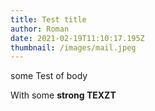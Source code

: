 ```yaml
---
title: Test title
author: Roman
date: 2021-02-19T11:10:17.195Z
thumbnail: /images/mail.jpeg
---
```

some Test of body

With some **strong TEXZT**